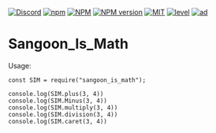 [![Discord](https://discordapp.com/api/guilds/558296123794653206/embed.png)](https://discord.gg/KNBGZU2)
[![npm](https://img.shields.io/npm/v/npm.svg)](https://www.npmjs.com/package/sangoon_is_math)
[![NPM](https://nodei.co/npm/sangoon_is_math.png?downloads=true&downloadRank=true&stars=true)](https://nodei.co/npm/sangoon_is_math/)
[![NPM version](https://badge.fury.io/js/sangoon_is_math.svg)](http://badge.fury.io/js/sangoon_is_math/)
[![MIT](https://img.shields.io/dub/l/vibe-d.svg)](https://www.npmjs.com/package/sangoon_is_math)
[![level](https://img.shields.io/github/package-json/v/ttakkku/Sangoon_Is_Math.svg)](https://www.npmjs.com/package/sangoon_is_math)
[![ad](https://img.shields.io/npm/dt/sangoon_is_math.svg)](https://www.npmjs.com/package/sangoon_is_math)
# Sangoon_Is_Math

Usage:
```
const SIM = require("sangoon_is_math");

console.log(SIM.plus(3, 4))
console.log(SIM.Minus(3, 4))
console.log(SIM.multiply(3, 4))
console.log(SIM.division(3, 4))
console.log(SIM.caret(3, 4))
```
